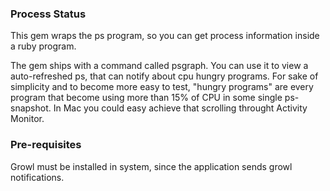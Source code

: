 ### Process Status

This gem wraps the ps program, so you can get process information inside a ruby program.

The gem ships with a command called psgraph. You can use it to view a
auto-refreshed ps, that can notify about cpu hungry programs. For sake
of simplicity and to become more easy to test, "hungry programs" are
every program that become using more than 15% of CPU in some single
ps-snapshot. In Mac you could easy achieve that scrolling throught
Activity Monitor.

### Pre-requisites

Growl must be installed in system, since the application sends growl
notifications.
